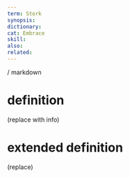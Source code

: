 ```yaml
---
term: Stork
synopsis:
dictionary:
cat: Embrace
skill: 
also: 
related: 
---
```

/ 
  markdown
  # definition
  (replace with info)
  # extended definition
  (replace)
